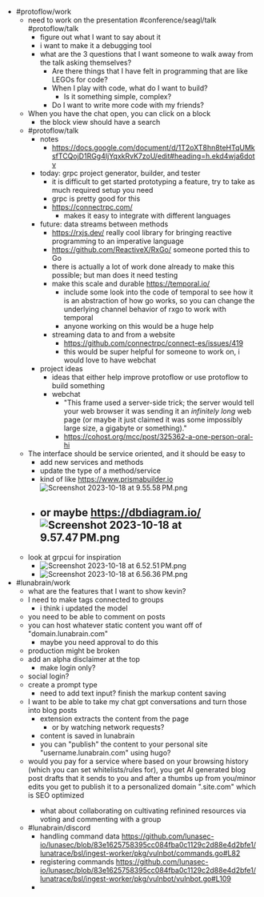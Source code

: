 - #protoflow/work
	- need to work on the presentation #conference/seagl/talk #protoflow/talk
		- figure out what I want to say about it
		- i want to make it a debugging tool
		- what are the 3 questions that I want someone to walk away from the talk asking themselves?
			- Are there things that I have felt in programming that are like LEGOs for code?
			- When I play with code, what do I want to build?
				- Is it something simple, complex?
			- Do I want to write more code with my friends?
	- When you have the chat open, you can click on a block
		- the block view should have a search
	- #protoflow/talk
		- notes
			- https://docs.google.com/document/d/1T2oXT8hn8teHTqUMksfTCQojD1RGg4IjYqxkRvK7zoU/edit#heading=h.ekd4wja6dotv
		- today: grpc project generator, builder, and tester
			- it is difficult to get started prototyping a feature, try to take as much required setup you need
			- grpc is pretty good for this
			- https://connectrpc.com/
				- makes it easy to integrate with different languages
		- future: data streams between methods
			- https://rxjs.dev/ really cool library for bringing reactive programming to an imperative language
			- https://github.com/ReactiveX/RxGo/ someone ported this to Go
			- there is actually a lot of work done already to make this possible; but man does it need testing
			- make this scale and durable https://temporal.io/
				- include some look into the code of temporal to see how it is an abstraction of how go works, so you can change the underlying channel behavior of rxgo to work with temporal
				- anyone working on this would be a huge help
			- streaming data to and from a website
				- https://github.com/connectrpc/connect-es/issues/419
				- this would be super helpful for someone to work on, i would love to have webchat
		- project ideas
			- ideas that either help improve protoflow or use protoflow to build something
			- webchat
				- "This frame used a server-side trick; the server would tell your web browser it was sending it an *infinitely long* web page (or maybe it just claimed it was some impossibly large size, a gigabyte or something)."
				- https://cohost.org/mcc/post/325362-a-one-person-oral-hi
	- The interface should be service oriented, and it should be easy to
		- add new services and methods
		- update the type of a method/service
		- kind of like https://www.prismabuilder.io ![Screenshot 2023-10-18 at 9.55.58 PM.png](../assets/Screenshot_2023-10-18_at_9.55.58 PM_1697691361616_0.png)
		- or maybe https://dbdiagram.io/ ![Screenshot 2023-10-18 at 9.57.47 PM.png](../assets/Screenshot_2023-10-18_at_9.57.47 PM_1697691472402_0.png)
			-
	- look at grpcui for inspiration
		- ![Screenshot 2023-10-18 at 6.52.51 PM.png](../assets/Screenshot_2023-10-18_at_6.52.51 PM_1697680375855_0.png)
		- ![Screenshot 2023-10-18 at 6.56.36 PM.png](../assets/Screenshot_2023-10-18_at_6.56.36 PM_1697680601195_0.png)
- #lunabrain/work
	- what are the features that I want to show kevin?
	- I need to make tags connected to groups
		- i think i updated the model
	- you need to be able to comment on posts
	- you can host whatever static content you want off of "domain.lunabrain.com"
		- maybe you need approval to do this
	- production might be broken
	- add an alpha disclaimer at the top
		- make login only?
	- social login?
	- create a prompt type
		- need to add text input? finish the markup content saving
	- I want to be able to take my chat gpt conversations and turn those into blog posts
		- extension extracts the content from the page
			- or by watching network requests?
		- content is saved in lunabrain
		- you can "publish" the content to your personal site "username.lunabrain.com" using hugo?
	- would you pay for a service where based on your browsing history (which you can set whitelists/rules for), you get AI generated blog post drafts that it sends to you and after a thumbs up from you/minor edits you get to publish it to a personalized domain "<username>.site.com"  which is SEO optimized
		- what about collaborating on cultivating refinined resources via voting and commenting with a group
	- #lunabrain/discord
		- handling command data https://github.com/lunasec-io/lunasec/blob/83e1625758395cc084fba0c1129c2d88e4d2bfe1/lunatrace/bsl/ingest-worker/pkg/vulnbot/commands.go#L82
		- registering commands https://github.com/lunasec-io/lunasec/blob/83e1625758395cc084fba0c1129c2d88e4d2bfe1/lunatrace/bsl/ingest-worker/pkg/vulnbot/vulnbot.go#L109
		-